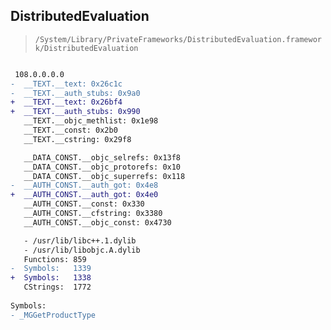 ## DistributedEvaluation

> `/System/Library/PrivateFrameworks/DistributedEvaluation.framework/DistributedEvaluation`

```diff

 108.0.0.0.0
-  __TEXT.__text: 0x26c1c
-  __TEXT.__auth_stubs: 0x9a0
+  __TEXT.__text: 0x26bf4
+  __TEXT.__auth_stubs: 0x990
   __TEXT.__objc_methlist: 0x1e98
   __TEXT.__const: 0x2b0
   __TEXT.__cstring: 0x29f8

   __DATA_CONST.__objc_selrefs: 0x13f8
   __DATA_CONST.__objc_protorefs: 0x10
   __DATA_CONST.__objc_superrefs: 0x118
-  __AUTH_CONST.__auth_got: 0x4e8
+  __AUTH_CONST.__auth_got: 0x4e0
   __AUTH_CONST.__const: 0x330
   __AUTH_CONST.__cfstring: 0x3380
   __AUTH_CONST.__objc_const: 0x4730

   - /usr/lib/libc++.1.dylib
   - /usr/lib/libobjc.A.dylib
   Functions: 859
-  Symbols:   1339
+  Symbols:   1338
   CStrings:  1772
 
Symbols:
- _MGGetProductType

```
